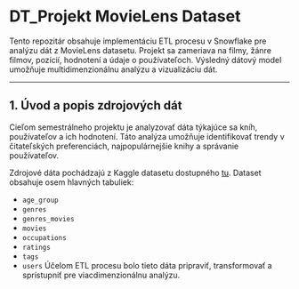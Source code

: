 # **DT_Projekt MovieLens Dataset**
Tento repozitár obsahuje implementáciu ETL procesu v Snowflake pre analýzu dát z MovieLens datasetu. Projekt sa zameriava na filmy, žánre filmov, pozícií, hodnotení a údaje o používateľoch. Výsledný dátový model umožňuje multidimenzionálnu analýzu a vizualizáciu dát.

---
## **1. Úvod a popis zdrojových dát**
Cieľom semestrálneho projektu je analyzovať dáta týkajúce sa kníh, používateľov a ich hodnotení. Táto analýza umožňuje identifikovať trendy v čitateľských preferenciách, najpopulárnejšie knihy a správanie používateľov.

Zdrojové dáta pochádzajú z Kaggle datasetu dostupného [tu](https://edu.ukf.sk/mod/folder/view.php?id=252867). Dataset obsahuje osem hlavných tabuliek:
- `age_group`
- `genres`
- `genres_movies`
- `movies`
- `occupations`
- `ratings`
- `tags`
- `users`
Účelom ETL procesu bolo tieto dáta pripraviť, transformovať a sprístupniť pre viacdimenzionálnu analýzu.
